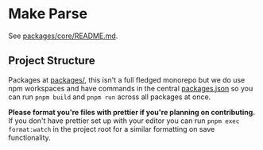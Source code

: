 # Make Parse

See [packages/core/README.md](packages/core/README.md).

## Project Structure

Packages at [packages/](packages/), this isn't a full fledged monorepo but we do use npm workspaces and have commands in the central [packages.json](package.json) so you can run `pnpm build` and `pnpm run` across all packages at once.

**Please format you're files with prettier if you're planning on contributing.** If you don't have prettier set up with your editor you can run `pnpm exec format:watch` in the project root for a similar formatting on save functionality.
